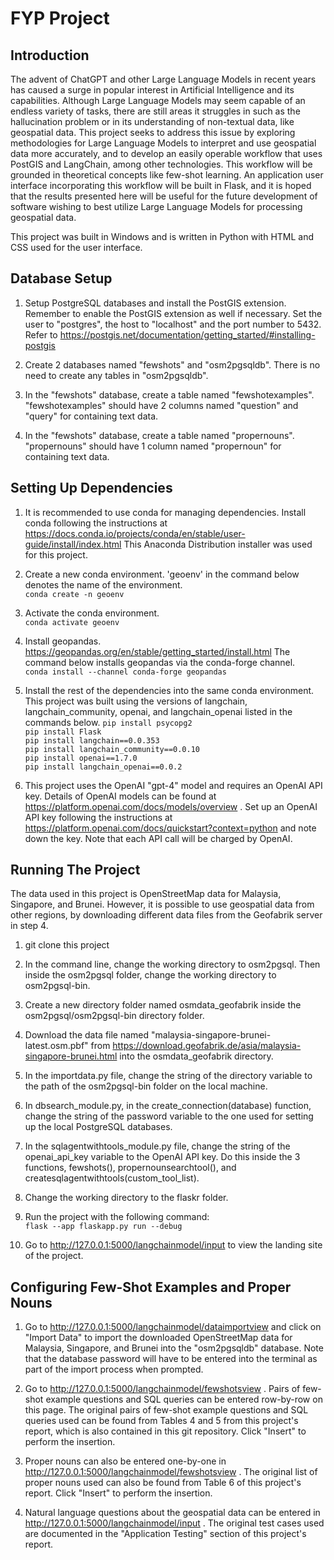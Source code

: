 # FYP Project

## Introduction

The advent of ChatGPT and other Large Language Models in recent years has caused a surge in popular interest in Artificial Intelligence and its capabilities. Although Large Language Models may seem capable of an endless variety of tasks, there are still areas it struggles in such as the hallucination problem or in its understanding of non-textual data, like geospatial data. This project seeks to address this issue by exploring methodologies for Large Language Models to interpret and use geospatial data more accurately, and to develop an easily operable workflow that uses PostGIS and LangChain, among other technologies. This workflow will be grounded in theoretical concepts like few-shot learning. An application user interface incorporating this workflow will be built in Flask, and it is hoped that the results presented here will be useful for the future development of software wishing to best utilize Large Language Models for processing geospatial data.

This project was built in Windows and is written in Python with HTML and CSS used for the user interface.

## Database Setup

1. Setup PostgreSQL databases and install the PostGIS extension. Remember to enable the PostGIS extension as well if necessary. Set the user to "postgres", the host to "localhost" and the port number to 5432. Refer to https://postgis.net/documentation/getting_started/#installing-postgis

2. Create 2 databases named "fewshots" and "osm2pgsqldb". There is no need to create any tables in "osm2pgsqldb".

3. In the "fewshots" database, create a table named "fewshotexamples". "fewshotexamples" should have 2 columns named "question" and "query" for containing text data.

4. In the "fewshots" database, create a table named "propernouns". "propernouns" should have 1 column named "propernoun" for containing text data.

## Setting Up Dependencies

1. It is recommended to use conda for managing dependencies. Install conda following the instructions at https://docs.conda.io/projects/conda/en/stable/user-guide/install/index.html This Anaconda Distribution installer was used for this project.

2. Create a new conda environment. 'geoenv' in the command below denotes the name of the environment.  
   `conda create -n geoenv`

3. Activate the conda environment.  
   `conda activate geoenv`

4. Install geopandas. https://geopandas.org/en/stable/getting_started/install.html The command below installs geopandas via the conda-forge channel.  
   `conda install --channel conda-forge geopandas`

5. Install the rest of the dependencies into the same conda environment. This project was built using the versions of langchain, langchain_community, openai, and langchain_openai listed in the commands below.
   `pip install psycopg2`  
   `pip install Flask`  
   `pip install langchain==0.0.353`  
   `pip install langchain_community==0.0.10`  
   `pip install openai==1.7.0`  
   `pip install langchain_openai==0.0.2`

6. This project uses the OpenAI "gpt-4" model and requires an OpenAI API key. Details of OpenAI models can be found at https://platform.openai.com/docs/models/overview . Set up an OpenAI API key following the instructions at https://platform.openai.com/docs/quickstart?context=python and note down the key. Note that each API call will be charged by OpenAI.

## Running The Project

The data used in this project is OpenStreetMap data for Malaysia, Singapore, and Brunei. However, it is possible to use geospatial data from other regions, by downloading different data files from the Geofabrik server in step 4.

1. git clone this project

2. In the command line, change the working directory to osm2pgsql. Then inside the osm2pgsql folder, change the working directory to osm2pgsql-bin.

3. Create a new directory folder named osmdata_geofabrik inside the osm2pgsql/osm2pgsql-bin directory folder.

4. Download the data file named "malaysia-singapore-brunei-latest.osm.pbf" from https://download.geofabrik.de/asia/malaysia-singapore-brunei.html into the osmdata_geofabrik directory.

5. In the importdata.py file, change the string of the directory variable to the path of the osm2pgsql-bin folder on the local machine.

6. In dbsearch_module.py, in the create_connection(database) function, change the string of the password variable to the one used for setting up the local PostgreSQL databases.

7. In the sqlagentwithtools_module.py file, change the string of the openai_api_key variable to the OpenAI API key. Do this inside the 3 functions, fewshots(), propernounsearchtool(), and createsqlagentwithtools(custom_tool_list).

8. Change the working directory to the flaskr folder.

9. Run the project with the following command:  
   `flask --app flaskapp.py run --debug`

10. Go to http://127.0.0.1:5000/langchainmodel/input to view the landing site of the project.

## Configuring Few-Shot Examples and Proper Nouns

1. Go to http://127.0.0.1:5000/langchainmodel/dataimportview and click on "Import Data" to import the downloaded OpenStreetMap data for Malaysia, Singapore, and Brunei into the "osm2pgsqldb" database. Note that the database password will have to be entered into the terminal as part of the import process when prompted.

2. Go to http://127.0.0.1:5000/langchainmodel/fewshotsview . Pairs of few-shot example questions and SQL queries can be entered row-by-row on this page. The original pairs of few-shot example questions and SQL queries used can be found from Tables 4 and 5 from this project's report, which is also contained in this git repository. Click "Insert" to perform the insertion.

3. Proper nouns can also be entered one-by-one in http://127.0.0.1:5000/langchainmodel/fewshotsview . The original list of proper nouns used can also be found from Table 6 of this project's report. Click "Insert" to perform the insertion.

4. Natural language questions about the geospatial data can be entered in http://127.0.0.1:5000/langchainmodel/input . The original test cases used are documented in the "Application Testing" section of this project's report.
